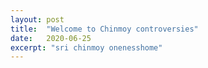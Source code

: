 ```yaml
---
layout: post
title:  "Welcome to Chinmoy controversies"
date:   2020-06-25
excerpt: "sri chinmoy onenesshome"
---
```

